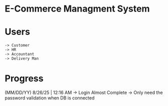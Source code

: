 # E-Commerce Managment System 

# Users
    -> Customer
    -> HR
    -> Accountant
    -> Delivery Man

# Progress
   (MM/DD/YY)
    8/26/25 | 12:16 AM -> Login Almost Complete
                                -> Only need the password validation when DB is connected

